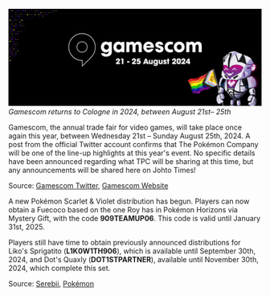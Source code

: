 

[![Gamescom returns to Cologne in 2024, between August 21st– 25th](/web/images/gamescom-returns-to-cologne-in-2024-between-august-21st-25th.png)](/web/images/gamescom-returns-to-cologne-in-2024-between-august-21st-25th.png)*Gamescom returns to Cologne in 2024, between August 21st– 25th*



Gamescom, the annual trade fair for video games, will take place once again this year, between Wednesday 21st – Sunday August 25th, 2024. A post from the official Twitter account confirms that The Pokémon Company will be one of the line-up highlights at this year's event. No specific details have been announced regarding what TPC will be sharing at this time, but any announcements will be shared here on Johto Times!  

  

Source: [Gamescom Twitter](https://x.com/gamescom/status/1814341796505276883), [Gamescom Website](https://www.gamescom.global/en)

A new Pokémon Scarlet & Violet distribution has begun. Players can now obtain a Fuecoco based on the one Roy has in Pokémon Horizons via Mystery Gift, with the code **909TEAMUP06**. This code is valid until January 31st, 2025.

Players still have time to obtain previously announced distributions for Liko's Sprigatito (**L1K0W1TH906**), which is available until September 30th, 2024, and Dot's Quaxly (**DOT1STPARTNER**), available until November 30th, 2024, which complete this set.

Source: [Serebii](https://x.com/SerebiiNet/status/1816330304082084310), [Pokémon](https://www.pokemon.com/uk/pokemon-news/add-roys-fuecoco-to-your-pokemon-scarlet-or-pokemon-violet-game-soon)